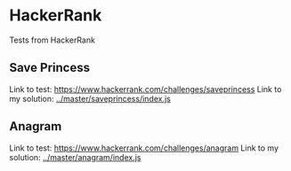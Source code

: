 # HackerRank
Tests from HackerRank

## Save Princess
Link to test: <https://www.hackerrank.com/challenges/saveprincess>
Link to my solution: [../master/saveprincess/index.js](../master/saveprincess/index.js)

## Anagram
Link to test: <https://www.hackerrank.com/challenges/anagram>
Link to my solution: [../master/anagram/index.js](../master/anagram/index.js)